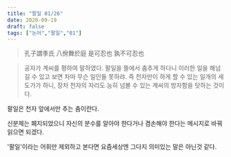 ```yaml
---
title: "팔일 01/26"
date: 2020-09-19
draft: false
tags: ["논어","팔일","01"]
---
```


> 孔子謂季氏 八佾舞於庭 是可忍也 孰不可忍也

> 공자가 계씨를 평하여 말하였다. 팔일을 뜰에서 춤추게 하다니
> 이러한 일을 해넘길 수 있고 보면 차마 무슨 일인들 못하랴.
> 즉 천자만이 하게 할 수 있는 일개의 세도가가 하니,
> 장차 천자의 자리도 능히 넘볼 수 있는 계씨의 방자함을 탓하는 것이다.

팔일은 천자 앞에서만 추는 춤이란다.

신분제는 폐지되었으니 자신의 분수를 알아야 한다거나
겸손해야 한다는 메시지로 바꿔 읽으면 되겠다.

'팔일'이라는 어휘만 제외하고 본다면
요즘세상엔 그다지 의미있는 말은 아닌것 같다.
